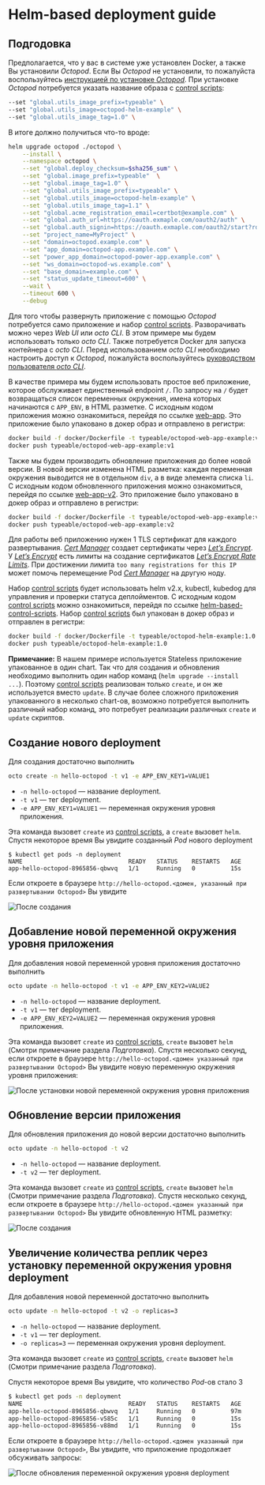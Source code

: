# Helm-based deployment guide

## Подгодовка

Предполагается, что у вас в системе уже установлен Docker,
а также Вы установили _Octopod_. Если Вы _Octopod_ не установили, то пожалуйста воспользуйтесь [инструкцией по установке _Octopod_](Octopod_deployment_with_K8S.md).
При установке _Octopod_ потребуется указать название образа с [control scripts](Control_scripts.md):
```bash
--set "global.utils_image_prefix=typeable" \
--set "global.utils_image=octopod-helm-example" \
--set "global.utils_image_tag=1.0" \
```

В итоге должно получиться что-то вроде:

```bash
helm upgrade octopod ./octopod \
	--install \
	--namespace octopod \
	--set "global.deploy_checksum=$sha256_sum" \
	--set "global.image_prefix=typeable"  \
	--set "global.image_tag=1.0" \
	--set "global.utils_image_prefix=typeable" \
	--set "global.utils_image=octopod-helm-example" \
	--set "global.utils_image_tag=1.1" \
	--set "global.acme_registration_email=certbot@example.com" \
	--set "global.auth_url=https://oauth.exmaple.com/oauth2/auth" \
	--set "global.auth_signin=https://oauth.exmaple.com/oauth2/start?rd=/redirect/$http_host$request_uri" \
	--set "project_name=MyProject" \
	--set "domain=octopod.example.com" \
	--set "app_domain=octopod-app.example.com" \
	--set "power_app_domain=octopod-power-app.example.com" \
	--set "ws_domain=octopod-ws.example.com" \
	--set "base_domain=example.com" \
	--set "status_update_timeout=600" \
	--wait \
	--timeout 600 \
	--debug
```

Для того чтобы развернуть приложение с помощью _Octopod_ потребуется само приложение и набор [control scripts](Control_scripts.md).
Разворачивать можно через _Web UI_ или _octo CLI_. В этом примере мы будем использовать только _octo CLI_.
Также потребуется Docker для запуска контейнера с _octo CLI_.
Перед использованием _octo CLI_ необходимо настроить доступ к _Octopod_, пожалуйста воспользуйтесь [руководством пользователя _octo CLI_](Octo_user_guide.md).

В качестве примера мы будем использовать простое веб приложение, которое обслуживает единственный endpoint `/`.
По запросу на `/` будет возвращаться список переменных окружения, имена которых начинаются с `APP_ENV`, в HTML разметке.
С исходным кодом приложения можно ознакомиться, перейдя по ссылке [web-app](../../examples/web-app).
Это приложение было упаковано в докер образ и отправлено в регистри:
```bash
docker build -f docker/Dockerfile -t typeable/octopod-web-app-example:v1 .
docker push typeable/octopod-web-app-example:v1
```

Также мы будем производить обновление приложения до более новой версии.
В новой версии изменена HTML разметка: каждая переменная окружения выводится не в отдельном `div`, а в виде элемента списка `li`.
С исходным кодом обновленного приложения можно ознакомиться, перейдя по ссылке [web-app-v2](../../examples/web-app-v2).
Это приложение было упаковано в докер образ и отправлено в регистри:
```bash
docker build -f docker/Dockerfile -t typeable/octopod-web-app-example:v2 .
docker push typeable/octopod-web-app-example:v2
```

Для работы веб приложению нужен 1 TLS сертификат для каждого развертывания. [_Cert Manager_][cert-manager] создает сертификаты через [_Let’s Encrypt_][lets-encrypt].
У [_Let’s Encrypt_][lets-encrypt] есть лимиты на создание сертификатов [_Let’s Encrypt Rate Limits_][lets-encrypt-rate-limits].
При достижении лимита `too many registrations for this IP` может помочь перемещение Pod [_Cert Manager_][cert-manager] на другую ноду.

Набор [control scripts](Control_scripts.md) будет использовать helm v2.x, kubectl, kubedog для управления и проверки статуса деплойментов.
С исходным кодом [control scripts](Control_scripts.md) можно ознакомиться, перейдя по ссылке [helm-based-control-scripts](../../examples/helm-based-control-scripts).
Набор [control scripts](Control_scripts.md) был упакован в докер образ и отправлен в регистри:

```bash
docker build -f docker/Dockerfile -t typeable/octopod-helm-example:1.0 .
docker push typeable/octopod-helm-example:1.0
```
**Примечание:**
В нашем примере используется Stateless приложение упакованное в один chart.
Так что для создания и обновления необходимо выполнить один набор команд (`helm upgrade --install ...`).
Поэтому [control scripts](Control_scripts.md) реализован только `create`, и он же используется вместо `update`.
В случае более сложного приложения упакованного в несколько chart-ов, возможно потребуется выполнить различный набор команд,
это потребует реализации различных `create` и `update` скриптов.

## Создание нового deployment

Для создания достаточно выполнить
```bash
octo create -n hello-octopod -t v1 -e APP_ENV_KEY1=VALUE1
```

- `-n hello-octopod` ― название deployment.
- `-t v1` ― тег deployment.
- `-e APP_ENV_KEY1=VALUE1` ― переменная окружения уровня приложения.

Эта команда вызовет `create` из [control scripts](Control_scripts.md), a `create` вызовет `helm`.
Спустя некоторое время Вы увидите созданный _Pod_ нового deployment
```
$ kubectl get pods -n deployment
NAME                              READY   STATUS    RESTARTS   AGE
app-hello-octopod-8965856-qbwvq   1/1     Running   0          15s
```

Если откроете в браузере `http://hello-octopod.<домен, указанный при развертывании Octopod>` Вы увидите

![После создания](../images/hello-octopod-1.png)

## Добавление новой переменной окружения уровня приложения

Для добавления новой переменной уровня приложения достаточно выполнить
```bash
octo update -n hello-octopod -t v1 -e APP_ENV_KEY2=VALUE2
```

- `-n hello-octopod` ― название deployment.
- `-t v1` ― тег deployment.
- `-e APP_ENV_KEY2=VALUE2` ― переменная окружения уровня приложения.

Эта команда вызовет `create` из [control scripts](Control_scripts.md), `create` вызовет `helm` (Смотри примечание раздела _Подготовка_).
Спустя несколько секунд, если откроете в браузере `http://hello-octopod.<домен указанный при развертывании Octopod>` Вы увидите новую переменную окружения уровня приложения:

![После установки новой переменной окружения уровня приложения](../images/hello-octopod-2.png)

## Обновление версии приложения

Для обновления приложения до новой версии достаточно выполнить
```bash
octo update -n hello-octopod -t v2
```

- `-n hello-octopod` ― название deployment.
- `-t v2` ― тег deployment.

Эта команда вызовет `create` из [control scripts](Control_scripts.md), `create` вызовет `helm` (Смотри примечание раздела _Подготовка_).
Спустя несколько секунд, если откроете в браузере `http://hello-octopod.<домен указанный при развертывании Octopod>` Вы увидите обновленную HTML разметку:

![После создания](../images/hello-octopod-3.png)

## Увеличение количества реплик через установку переменной окружения уровня deployment

Для добавления новой переменной достаточно выполнить
```bash
octo update -n hello-octopod -t v2 -o replicas=3
```

- `-n hello-octopod` ― название deployment.
- `-t v1` ― тег deployment.
- `-o replicas=3` ― переменная окружения уровня deployment.

Эта команда вызовет `create` из [control scripts](Control_scripts.md), `create` вызовет `helm` (Смотри примечание раздела _Подготовка_).

Спустя некоторое время Вы увидите, что количество _Pod_-ов стало 3
```bash
$ kubectl get pods -n deployment
NAME                              READY   STATUS    RESTARTS   AGE
app-hello-octopod-8965856-qbwvq   1/1     Running   0          97m
app-hello-octopod-8965856-v585c   1/1     Running   0          15s
app-hello-octopod-8965856-v88md   1/1     Running   0          15s
```

Если откроете в браузере `http://hello-octopod.<домен указанный при развертывании Octopod>`, Вы увидите, что приложение продолжает обсуживать запросы:

![После обновления переменной окружения уровня deployment](../images/hello-octopod-3.png)

[cert-manager]: https://cert-manager.io/docs
[lets-encrypt]: https://letsencrypt.org
[lets-encrypt-rate-limits]: https://letsencrypt.org/docs/rate-limits
